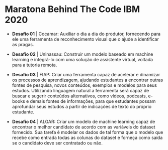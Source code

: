 # Maratona Behind The Code IBM 2020


- **Desafio 01** | Cocamar: Auxiliar o dia a dia do produtor, fornecendo para ele uma ferramenta de reconhecimento visual que o ajude a identificar as pragas.

- **Desafio 02** | Uninassau: Construir um modelo baseado em machine learning e integrá-lo com uma solução de assistente virtual, voltada para a tutoria remota. 

- **Desafio 03** | FIAP: Criar uma ferramenta capaz de acelerar e dinamizar os processos de aprendizagem, ajudando estudantes a encontrar outras fontes de pesquisa, novos conteúdos, exemplos e modelos para seus estudos. Utilizando linguagem natural a ferramenta será capaz de buscar e sugerir conteúdos alternativos, como vídeos, podcasts, e-books e demais fontes de informações, para que estudantes possam aprofundar seus estudos a partir de indicações de texto do próprio estudante.

- **Desafio 04** | ALGAR: Criar um modelo de machine learning capaz de encontrar o melhor candidato de acordo com as variáveis do dataset fornecido. Sua tarefa é modelar os dados de tal forma que o modelo que recebe como entrada todas as colunas do dataset e forneça como saída se o candidato deve ser contratado ou não.

